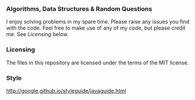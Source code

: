 ### Algorithms, Data Structures & Random Questions
I enjoy solving problems in my spare time. Please raise any issues you find with the code.
Feel free to make use of any of my code, but please credit me. See *Licensing* below.

### Licensing
The files in this repository are licensed under the terms of the MIT license.

### Style
http://google.github.io/styleguide/javaguide.html
